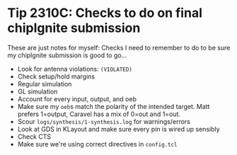 # Tip 2310C: Checks to do on final chipIgnite submission

These are just notes for myself: Checks I need to remember to do to be sure my chipIgnite submission is good to go...

*   Look for antenna violations: `(VIOLATED)`
*   Check setup/hold margins
*   Regular simulation
*   GL simulation
*   Account for every input, output, and oeb
*   Make sure my `oeb`s match the polarity of the intended target. Matt prefers 1=output, Caravel has a mix of 0=out and 1=out.
*   Scour `logs/synthesis/1-synthesis.log` for warnings/errors
*   Look at GDS in KLayout and make sure every pin is wired up sensibly
*   Check CTS
*   Make sure we're using correct directives in `config.tcl`
